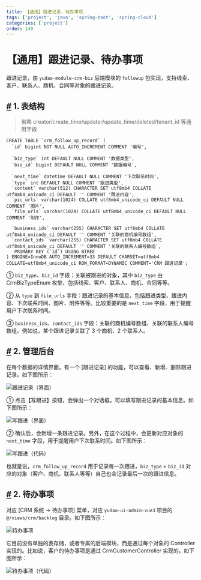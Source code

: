 ```yaml
---
title: 【通用】跟进记录、待办事项
tags: ['project', 'java', 'spring-boot', 'spring-cloud']
categories: ['project']
order: 140
---
```

# 【通用】跟进记录、待办事项

跟进记录，由 `yudao-module-crm-biz` 后端模块的 `followup` 包实现，支持线索、客户、联系人、商机、合同等对象的跟进记录。

 ## [#](#_1-表结构) 1. 表结构

 
> 省略 creator/create\_time/updater/update\_time/deleted/tenant\_id 等通用字段

 
```
CREATE TABLE `crm_follow_up_record` (
  `id` bigint NOT NULL AUTO_INCREMENT COMMENT '编号',
  
  `biz_type` int DEFAULT NULL COMMENT '数据类型',
  `biz_id` bigint DEFAULT NULL COMMENT '数据编号',

  `next_time` datetime DEFAULT NULL COMMENT '下次联系时间',  
  `type` int DEFAULT NULL COMMENT '跟进类型',
  `content` varchar(512) CHARACTER SET utf8mb4 COLLATE utf8mb4_unicode_ci DEFAULT '' COMMENT '跟进内容',
  `pic_urls` varchar(1024) COLLATE utf8mb4_unicode_ci DEFAULT NULL COMMENT '图片',
  `file_urls` varchar(1024) COLLATE utf8mb4_unicode_ci DEFAULT NULL COMMENT '附件',
  
  `business_ids` varchar(255) CHARACTER SET utf8mb4 COLLATE utf8mb4_unicode_ci DEFAULT '' COMMENT '关联的商机编号数组',
  `contact_ids` varchar(255) CHARACTER SET utf8mb4 COLLATE utf8mb4_unicode_ci DEFAULT '' COMMENT '关联的联系人编号数组',
   PRIMARY KEY (`id`) USING BTREE
) ENGINE=InnoDB AUTO_INCREMENT=33 DEFAULT CHARSET=utf8mb4 COLLATE=utf8mb4_unicode_ci ROW_FORMAT=DYNAMIC COMMENT='CRM 跟进记录';

```
① `biz_type`、`biz_id` 字段：关联被跟进的对象，其中 `biz_type` 由 CrmBizTypeEnum 枚举，包括线索、客户、联系人、商机、合同等等。

 ② 从 `type` 到 `file_urls` 字段：跟进记录的基本信息，包括跟进类型、跟进内容、下次联系时间、图片、附件等等。比较重要的是 `next_time` 字段，用于提醒用户下次联系时间。

 ③ `business_ids`、`contact_ids` 字段：关联的商机编号数组、关联的联系人编号数组。例如说，某个跟进记录关联了 3 个商机、2 个联系人。

 ## [#](#_2-管理后台) 2. 管理后台

 在每个数据的详情界面，有一个 [跟进记录] 的功能，可以查看、新增、删除跟进记录。如下图所示：

 ![跟进记录（界面）](https://doc.iocoder.cn/img/CRM%E6%89%8B%E5%86%8C/%E8%B7%9F%E8%BF%9B%E8%AE%B0%E5%BD%95/%E8%B7%9F%E8%BF%9B%E8%AE%B0%E5%BD%95.png)

 ① 点击【写跟进】按钮，会弹出一个对话框，可以填写跟进记录的基本信息。如下图所示：

 ![写跟进（界面）](https://doc.iocoder.cn/img/CRM%E6%89%8B%E5%86%8C/%E8%B7%9F%E8%BF%9B%E8%AE%B0%E5%BD%95/%E5%86%99%E8%B7%9F%E8%BF%9B.png)

 ② 确认后，会新增一条跟进记录。另外，在这个过程中，会更新对应对象的 `next_time` 字段，用于提醒用户下次联系时间。如下图所示：

 ![写跟进（代码）](https://doc.iocoder.cn/img/CRM%E6%89%8B%E5%86%8C/%E8%B7%9F%E8%BF%9B%E8%AE%B0%E5%BD%95/%E5%86%99%E8%B7%9F%E8%BF%9B-%E5%90%8E%E7%AB%AF.png)

 也就是说，`crm_follow_up_record` 用于记录每一次跟进，`biz_type` + `biz_id` 对应的对象（客户、商机、联系人等等）自己也会记录最后一次的跟进信息。

 ## [#](#_2-待办事项) 2. 待办事项

 对应 [CRM 系统 -> 待办事项] 菜单，对应 `yudao-ui-admin-vue3` 项目的 `@/views/crm/backlog` 目录。如下图所示：

 ![待办事项](https://doc.iocoder.cn/img/CRM%E6%89%8B%E5%86%8C/%E8%B7%9F%E8%BF%9B%E8%AE%B0%E5%BD%95/%E5%BE%85%E5%8A%9E%E4%BA%8B%E9%A1%B9.png)

 它目前没有单独的表存储，或者专属的后端模块，而是通过每个对象的 Controller 实现的。比如说，客户的待办事项是通过 CrmCustomerController 实现的。如下图所示：

 ![待办事项（代码）](https://doc.iocoder.cn/img/CRM%E6%89%8B%E5%86%8C/%E8%B7%9F%E8%BF%9B%E8%AE%B0%E5%BD%95/%E5%BE%85%E5%8A%9E%E4%BA%8B%E9%A1%B9-%E5%90%8E%E7%AB%AF.png)

